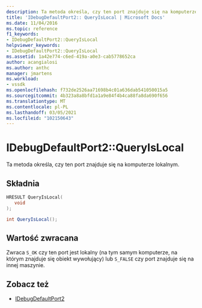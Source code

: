 ```yaml
---
description: Ta metoda określa, czy ten port znajduje się na komputerze lokalnym.
title: 'IDebugDefaultPort2:: QueryIsLocal | Microsoft Docs'
ms.date: 11/04/2016
ms.topic: reference
f1_keywords:
- IDebugDefaultPort2::QueryIsLocal
helpviewer_keywords:
- IDebugDefaultPort2::QueryIsLocal
ms.assetid: 1a42e774-c6ed-419a-a0e3-cab5778652ca
author: acangialosi
ms.author: anthc
manager: jmartens
ms.workload:
- vssdk
ms.openlocfilehash: f732de2526aa71698b4c01a636dab541050015a5
ms.sourcegitcommit: 4b323a8a8bfd1a1a9e84f4b4ca88fa8da690f656
ms.translationtype: MT
ms.contentlocale: pl-PL
ms.lasthandoff: 03/05/2021
ms.locfileid: "102150643"
---
```

# <a name="idebugdefaultport2queryislocal"></a>IDebugDefaultPort2::QueryIsLocal
Ta metoda określa, czy ten port znajduje się na komputerze lokalnym.

## <a name="syntax"></a>Składnia

```cpp
HRESULT QueryIsLocal(
   void
);
```

```csharp
int QueryIsLocal();
```

## <a name="return-value"></a>Wartość zwracana
 Zwraca `S_OK` czy ten port jest lokalny (na tym samym komputerze, na którym znajduje się obiekt wywołujący) lub `S_FALSE` czy port znajduje się na innej maszynie.

## <a name="see-also"></a>Zobacz też
- [IDebugDefaultPort2](../../../extensibility/debugger/reference/idebugdefaultport2.md)

